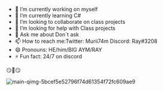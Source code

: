 - 🔭 I’m currently working on myself
- 🌱 I’m currently learning C#
- 👯 I’m looking to collaborate on class projects
- 🤔 I’m looking for help with Class projects
- 💬 Ask me about Don´t ask 
- 📫 How to reach me:Twitter: Murii74m Discord: Ray#3208
- 😄 Pronouns: HE/him/BIG AYM/RAY
- ⚡ Fun fact: 24/7 on discord 

:smirk::purple_heart::smirk:

![main-qimg-5bcef5e52796f74d61354f72fc609ae9](https://i.pinimg.com/originals/a5/77/a7/a577a7e0ad09110f9b9826bbc2188f39.gif)








